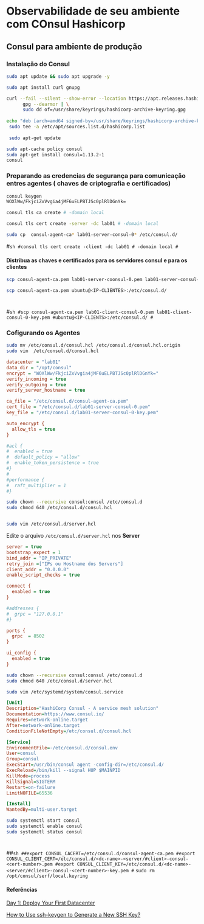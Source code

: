 # Observabilidade de seu ambiente com COnsul Hashicorp
## Consul  para ambiente de produção
### Instalação do Consul

```sh
sudo apt update && sudo apt upgrade -y
```

```sh
sudo apt install curl gnupg

curl --fail --silent --show-error --location https://apt.releases.hashicorp.com/gpg | \
      gpg --dearmor | \
      sudo dd of=/usr/share/keyrings/hashicorp-archive-keyring.gpg
      
echo "deb [arch=amd64 signed-by=/usr/share/keyrings/hashicorp-archive-keyring.gpg] https://apt.releases.hashicorp.com $(lsb_release -cs) main" | \
 sudo tee -a /etc/apt/sources.list.d/hashicorp.list
 
 sudo apt-get update
```
```sh
sudo apt-cache policy consul
sudo apt-get install consul=1.13.2-1
consul
``` 
### Preparando as credencias de segurança para comunicação entres agentes ( chaves de criptografia e certificados)

```sh
consul keygen
WOXlWw/FkjciZxVvgia4jMF6uELPBTJSc0plRlDGnYk=
```

```sh
consul tls ca create # -domain local
```

```sh
consul tls cert create -server -dc lab01 # -domain local
```

```sh
sudo cp  consul-agent-ca* lab01-server-consul-0* /etc/consul.d/
```

#```sh
#consul tls cert create -client -dc lab01 # -domain local
#```
#### Distribua as chaves e certificados para os servidores consul e para os clientes
 
```sh
scp consul-agent-ca.pem lab01-server-coonsul-0.pem lab01-server-consul-0-key.pem ubuntu@<IP-SERVER>:/etc/consul.d/
```
```sh
scp consul-agent-ca.pem ubuntu@<IP-CLIENTES>:/etc/consul.d/
```

#
#```sh
#scp consul-agent-ca.pem lab01-client-consul-0.pem lab01-client-consul-0-key.pem #ubuntu@<IP-CLIENTS>:/etc/consul.d/
#```

### Cofigurando os Agentes
 
 ```sh
sudo mv /etc/consul.d/consul.hcl /etc/consul.d/consul.hcl.origin
sudo vim  /etc/consul.d/consul.hcl
```
```ini
datacenter = "lab01"
data_dir = "/opt/consul"
encrypt = "WOXlWw/FkjciZxVvgia4jMF6uELPBTJSc0plRlDGnYk="
verify_incoming = true
verify_outgoing = true
verify_server_hostname = true

ca_file = "/etc/consul.d/consul-agent-ca.pem"
cert_file = "/etc/consul.d/lab01-server-consul-0.pem"
key_file = "/etc/consul.d/lab01-server-consul-0-key.pem"

auto_encrypt {
  allow_tls = true
}

#acl {
#  enabled = true
#  default_policy = "allow"
#  enable_token_persistence = true
#}
#
#performance {
#  raft_multiplier = 1
#}
```

```sh
sudo chown --recursive consul:consul /etc/consul.d
sudo chmod 640 /etc/consul.d/consul.hcl
```



```sh

sudo vim /etc/consul.d/server.hcl 

```
Edite o arquivo `/etc/consul.d/server.hcl` nos **Server**

```ini
server = true
bootstrap_expect = 1
bind_addr = "IP_PRIVATE"
retry_join =["IPs ou Hostname dos Servers"]
client_addr = "0.0.0.0"
enable_script_checks = true

connect {
  enabled = true
}

#addresses {
#  grpc = "127.0.0.1"
#}

ports {
  grpc  = 8502
}

ui_config {
  enabled = true
}
```
```sh
sudo chown --recursive consul:consul /etc/consul.d
sudo chmod 640 /etc/consul.d/server.hcl
``` 

```sh
sudo vim /etc/systemd/system/consul.service

```
```ini
[Unit]
Description="HashiCorp Consul - A service mesh solution"
Documentation=https://www.consul.io/
Requires=network-online.target
After=network-online.target
ConditionFileNotEmpty=/etc/consul.d/consul.hcl

[Service]
EnvironmentFile=-/etc/consul.d/consul.env
User=consul
Group=consul
ExecStart=/usr/bin/consul agent -config-dir=/etc/consul.d/
ExecReload=/bin/kill --signal HUP $MAINPID
KillMode=process
KillSignal=SIGTERM
Restart=on-failure
LimitNOFILE=65536

[Install]
WantedBy=multi-user.target
```
```sh
sudo systemctl start consul
sudo systemctl enable consul
sudo systemctl status consul
```

#

##```sh
##export CONSUL_CACERT=/etc/consul.d/consul-agent-ca.pem
#export CONSUL_CLIENT_CERT=/etc/consul.d/<dc-name>-<server/#client>-consul-<cert-number>.pem
#export CONSUL_CLIENT_KEY=/etc/consul.d/<dc-name>-<server/#client>-consul-<cert-number>-key.pem
#```
`sudo rm /opt/consul/serf/local.keyring`


#### Referências
[Day 1: Deploy Your First Datacenter](https://learn.hashicorp.com/collections/consul/production-deploy)

[How to Use ssh-keygen to Generate a New SSH Key?](https://www.ssh.com/academy/ssh/keygen#what-is-ssh-keygen?)
